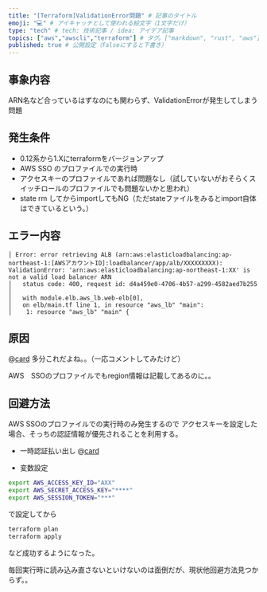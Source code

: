 ```yaml
---
title: "[Terraform]ValidationError問題" # 記事のタイトル
emoji: "💻" # アイキャッチとして使われる絵文字（1文字だけ）
type: "tech" # tech: 技術記事 / idea: アイデア記事
topics: ["aws","awscli","terraform"] # タグ。["markdown", "rust", "aws"]のように指定する
published: true # 公開設定（falseにすると下書き）
---
```



## 事象内容
ARN名など合っているはずなのにも関わらず、ValidationErrorが発生してしまう問題

## 発生条件
- 0.12系から1.Xにterraformをバージョンアップ
- AWS SSO のプロファイルでの実行時
- アクセスキーのプロファイルであれば問題なし（試していないがおそらくスイッチロールのプロファイルでも問題ないかと思われ）
- state rm してからimportしてもNG（ただstateファイルをみるとimport自体はできているという。）

## エラー内容
```
│ Error: error retrieving ALB (arn:aws:elasticloadbalancing:ap-northeast-1:[AWSアカウントID]:loadbalancer/app/alb/XXXXXXXXX): ValidationError: 'arn:aws:elasticloadbalancing:ap-northeast-1:XX' is not a valid load balancer ARN
│ 	status code: 400, request id: d4a459e0-4706-4b57-a299-4582aed7b255
│
│   with module.elb.aws_lb.web-elb[0],
│   on elb/main.tf line 1, in resource "aws_lb" "main":
│    1: resource "aws_lb" "main" {
```




## 原因

@[card](https://github.com/hashicorp/terraform-provider-aws/issues/4552)
多分これだよね。。（一応コメントしてみたけど）

AWS　SSOのプロファイルでもregion情報は記載してあるのに。。


## 回避方法

AWS SSOのプロファイルでの実行時のみ発生するので
アクセスキーを設定した場合、そっちの認証情報が優先されることを利用する。

- 一時認証払い出し
@[card](https://docs.aws.amazon.com/singlesignon/latest/userguide/howtogetcredentials.html?icmpid=docs_sso_user_portal)


- 変数設定

```sh
export AWS_ACCESS_KEY_ID="AXX"
export AWS_SECRET_ACCESS_KEY="****"
export AWS_SESSION_TOKEN="***"
```

で設定してから

```sh
terraform plan
terraform apply
```
など成功するようになった。

毎回実行時に読み込み直さないといけないのは面倒だが、現状他回避方法見つからず。。